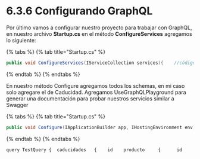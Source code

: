 # 6.3.6 Configurando GraphQL

Por último vamos a configurar nuestro proyecto para trabajar con GraphQL, en nuestro archivo **Startup.cs**  en el método **ConfigureServices** agregamos lo siguiente:

{% tabs %}
{% tab title="Startup.cs" %}
```csharp
public void ConfigureServices(IServiceCollection services){    //código de los demás servicios    services.AddScoped<IDependencyResolver>(s =>        new FuncDependencyResolver(s.GetRequiredService));    services.AddScoped<CaducidadSchema>();    services.AddScoped<CaducidadInputType>();    services.AddScoped<CaducidadMutation>();    services.AddGraphQL(x =>    {         x.ExposeExceptions = true; //Cambiar a false para producción    })       .AddGraphTypes(ServiceLifetime.Scoped)       .AddUserContextBuilder(httpContext => httpContext.User)       .AddDataLoader();}
```
{% endtab %}
{% endtabs %}

En nuestro método Configure agregamos todos los schemas, en mi caso solo agregare el de Caducidad. Agregamos UseGraphQLPlayground para generar una documentación para probar nuestros servicios similar a Swagger

{% tabs %}
{% tab title="Startup.cs" %}
```csharp
public void Configure(IApplicationBuilder app, IHostingEnvironment env){     app.UseGraphQL<CaducidadSchema>();               app.UseGraphQLPlayground(options: new GraphQLPlaygroundOptions());}
```
{% endtab %}
{% endtabs %}

```javascript
query TestQuery {  caducidades   {    id    producto     {      id      nombre    }    cliente    {      id      nombreComercial    }  }}
```

